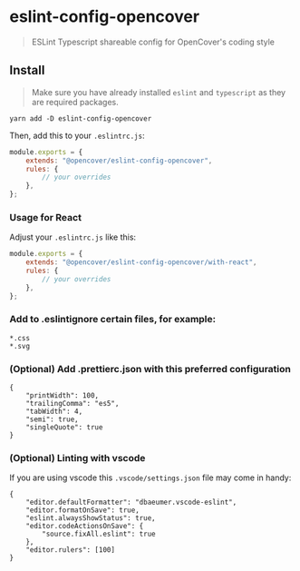 # eslint-config-opencover

> ESLint Typescript shareable config for OpenCover's coding style

## Install

> Make sure you have already installed `eslint` and `typescript` as they are required packages.

```console
yarn add -D eslint-config-opencover
```

Then, add this to your `.eslintrc.js`:

```js
module.exports = {
	extends: "@opencover/eslint-config-opencover",
	rules: {
		// your overrides
	},
};
```

### Usage for React

Adjust your `.eslintrc.js` like this:

```js
module.exports = {
	extends: "@opencover/eslint-config-opencover/with-react",
	rules: {
		// your overrides
	},
};
```

### Add to .eslintignore certain files, for example:

```
*.css
*.svg
```

### (Optional) Add .prettierc.json with this preferred configuration

```
{
    "printWidth": 100,
    "trailingComma": "es5",
    "tabWidth": 4,
    "semi": true,
    "singleQuote": true
}
```


### (Optional) Linting with vscode

If you are using vscode this `.vscode/settings.json` file may come in handy:

```
{
    "editor.defaultFormatter": "dbaeumer.vscode-eslint",
    "editor.formatOnSave": true,
    "eslint.alwaysShowStatus": true,
    "editor.codeActionsOnSave": {
        "source.fixAll.eslint": true
    },
    "editor.rulers": [100]
}
```
